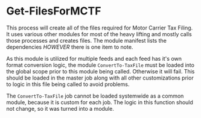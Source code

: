 # Get-FilesForMCTF

This process will create all of the files required for Motor Carrier Tax Filing. It uses various other modules for most of the heavy lifting and mostly calls those processes and creates files. The module manifest lists the dependencies *HOWEVER* there is one item to note.

As this module is utilized for multiple feeds and each feed has it's own format conversion logic, the module `ConvertTo-TaxFile` must be loaded into the global scope prior to this module being called. Otherwise it will fail. This should be loaded in the master job along with all other customizations prior to logic in this file being called to avoid problems.

The `ConvertTo-TaxFile` job cannot be loaded systemwide as a common module, because it is custom for each job. The logic in this function should not change, so it was turned into a module.